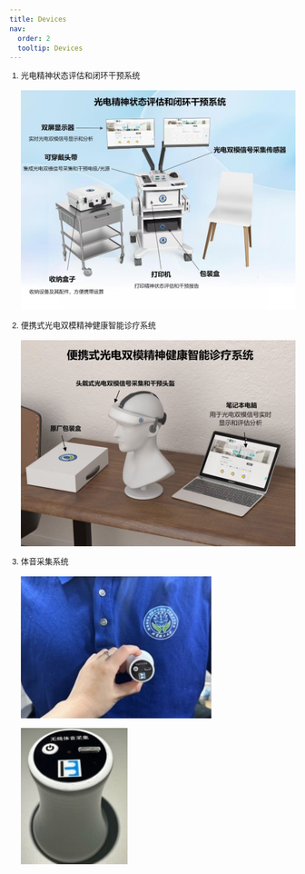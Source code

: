 ```yaml
---
title: Devices
nav:
  order: 2
  tooltip: Devices
---
```


<ol style="list-style-type: decimal; padding-left: 20px; font-family: Arial, sans-serif;">
  <li style="margin-bottom: 15px; line-height: 1.5;">光电精神状态评估和闭环干预系统</li>
  
  ![光电精神状态评估和闭环干预系统](images/光电精神状态评估和闭环干预系统.jpg)

  <li style="margin-bottom: 15px; line-height: 1.5;">便携式光电双模精神健康智能诊疗系统</li>
  
  ![便携式光电双模精神健康智能诊疗系统](images/便携式光电双模精神健康智能诊疗系统.jpg)

  <li style="margin-bottom: 15px; line-height: 1.5;">体音采集系统</li>
  
  ![无线体音采集系统图片](images/无线体音采集系统1.jpg) 
  
  ![体音采集过程](images/无线体音采集系统2.jpg)

</ol>
